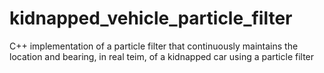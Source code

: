 # kidnapped_vehicle_particle_filter
C++ implementation of a particle filter that continuously maintains the location and bearing, in real teim, of a kidnapped car using a particle filter
